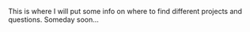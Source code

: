 This is where I will put some info on where to find different projects and questions. Someday soon...

